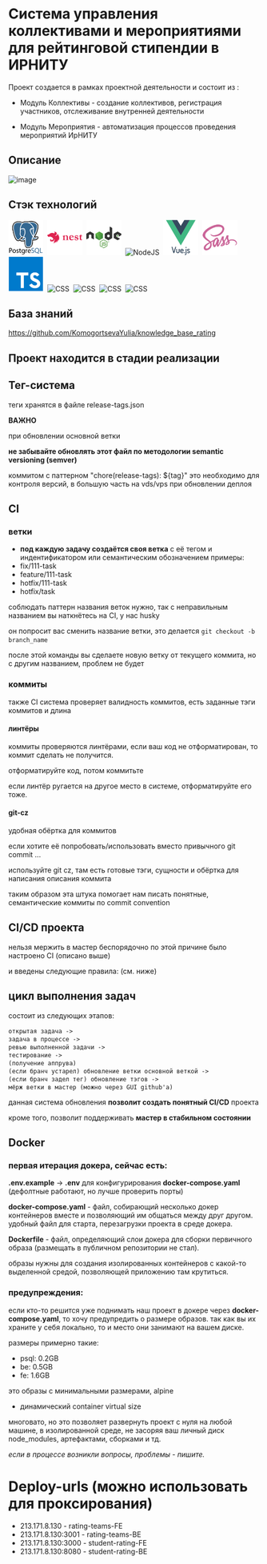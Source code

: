 # Система управления коллективами и мероприятиями для рейтинговой стипендии в ИРНИТУ

Проект создается в рамках проектной деятельности и состоит из : 

* Модуль Коллективы - создание коллективов, регистрация участников, отслеживание внутренней деятельности

* Модуль Мероприятия - автоматизация процессов проведения мероприятий ИрНИТУ


## Описание

![image](https://user-images.githubusercontent.com/74527737/207023057-bb733925-d987-4d67-adaa-3d1333abf7f4.png)


## Стэк технологий
<div>
<img src="https://github.com/devicons/devicon/blob/master/icons/postgresql/postgresql-original-wordmark.svg" title="CSS3" alt="CSS" width="70" height="70"/>&nbsp;
<img src="https://github.com/devicons/devicon/blob/master/icons/nestjs/nestjs-plain-wordmark.svg" title="CSS3" alt="CSS" width="70" height="70"/>&nbsp;
<img src="https://github.com/devicons/devicon/blob/master/icons/nodejs/nodejs-original-wordmark.svg" title="NodeJS" alt="NodeJS" width="70" height="70"/>&nbsp;    
<img src="https://avatars.githubusercontent.com/u/20165699?s=280&v=4" title="NodeJS" alt="NodeJS" width="70" height="70"/>&nbsp;
<img src="https://github.com/devicons/devicon/blob/master/icons/vuejs/vuejs-original-wordmark.svg" title="NodeJS" alt="NodeJS" width="70" height="70"/>&nbsp;
<img src="https://github.com/devicons/devicon/blob/master/icons/sass/sass-original.svg" title="CSS3" alt="CSS" width="70" height="70"/>&nbsp;
<img src="https://github.com/devicons/devicon/blob/master/icons/typescript/typescript-original.svg" title="CSS3" alt="CSS" width="70" height="70"/>&nbsp;
<img src="https://pinia.vuejs.org/logo.svg" title="CSS3" alt="CSS" width="70" height="70"/>&nbsp;
<img src="https://user-images.githubusercontent.com/7110136/29002858-a09570d2-7ab4-11e7-8faa-5dd6d4458b0d.png" title="CSS3" alt="CSS" width="70" height="70"/>&nbsp;
  <img src="https://camo.githubusercontent.com/b0c61a6f54e70a0162e1ef05b04f1080ba988fdb78821dd16664568e7fef02d2/68747470733a2f2f75706c6f61642e77696b696d656469612e6f72672f77696b6970656469612f636f6d6d6f6e732f7468756d622f662f66312f566974656a732d6c6f676f2e7376672f3130333970782d566974656a732d6c6f676f2e7376672e706e67" title="CSS3" alt="CSS" width="70" height="70"/>&nbsp;
  <img src="https://icons-for-free.com/iconfiles/png/512/Swagger-1324888766897607015.png" title="CSS3" alt="CSS" width="70" height="70"/>&nbsp;
</div>

## База знаний
https://github.com/KomogortsevaYulia/knowledge_base_rating

## Проект находится в стадии реализации
## Тег-система
теги хранятся в файле release-tags.json

**ВАЖНО**

при обновлении основной ветки 

**не забывайте обновлять этот файл по методологии semantic versioning (semver)**

коммитом с паттерном "chore(release-tags): ${tag}"
это необходимо для контроля версий, в большую часть на vds/vps при обновлении деплоя

## CI
### ветки
- **под каждую задачу создаётся своя ветка** с её тегом и индентификатором или семантическим обозначением
примеры: 
- fix/111-task
- feature/111-task
- hotfix/111-task
- hotfix/task

соблюдать паттерн названия веток нужно, так с неправильным названием вы наткнётесь на CI, у нас husky

он попросит вас сменить название ветки, это делается `git checkout -b branch_name`

после этой команды вы сделаете новую ветку от текущего коммита, но с другим названием, проблем не будет

### коммиты
также CI система проверяет валидность коммитов, есть заданные тэги коммитов и длина

#### линтёры
коммиты проверяются линтёрами, если ваш код не отформатирован, то коммит сделать не получится.

отформатируйте код, потом коммитьте

если линтёр ругается на другое место в системе, отформатируйте его тоже.

#### git-cz
удобная обёртка для коммитов

если хотите её попробовать/использовать вместо привычного git commit ...

используйте git cz, там есть готовые тэги, сущности и обёртка для написания описания коммита

таким образом эта штука помогает нам писать понятные, семантические коммиты по commit convention

## CI/CD проекта
нельзя мержить в мастер беспорядочно по этой причине было настроено CI (описано выше)

и введены следующие правила: (см. ниже)

## цикл выполнения задач
состоит из следующих этапов:

```
открытая задача -> 
задача в процессе -> 
ревью выполненной задачи -> 
тестирование -> 
(получение аппрува)
(если бранч устарел) обновление ветки основной веткой -> 
(если бранч задел тег) обновление тэгов -> 
мёрж ветки в мастер (можно через GUI github'а)
```

данная система обновления **позволит создать понятный CI/CD** проекта

кроме того, позволит поддерживать **мастер в стабильном состоянии**

## Docker
### первая итерация докера, сейчас есть:
**.env.example** -> **.env** для конфигурирования **docker-compose.yaml** (дефолтные работают, но лучше проверить порты)

**docker-compose.yaml** - файл, собирающий несколько докер контейнеров вместе и позволяющий им общаться между друг другом. удобный файл для старта, перезагрузки проекта в среде докера.

**Dockerfile** - файл, определяющий слои докера для сборки первичного образа (размещать в публичном репозитории не стал).

образы нужны для создания изолированных контейнеров с какой-то выделенной средой, позволяющей приложению там крутиться.
### предупреждения:
если кто-то решится уже поднимать наш проект в докере через **docker-compose.yaml**, то хочу предупредить о размере образов. так как вы их храните у себя локально, то и место они занимают на вашем диске.

размеры примерно такие: 
- psql: 0.2GB
- be: 0.5GB
- fe: 1.6GB

это образы с минимальными размерами, alpine

+ динамический container virtual size

многовато, но это позволяет развернуть проект с нуля на любой машине, в изолированной среде, не засоряя ваш личный диск node_modules, артефактами, сборками и тд.

_если в процессе возникли вопросы, проблемы - пишите._

# Deploy-urls (можно использовать для проксирования)
- 213.171.8.130 - rating-teams-FE
- 213.171.8.130:3001 - rating-teams-BE
- 213.171.8.130:3000 - student-rating-FE
- 213.171.8.130:8080 - student-rating-BE
